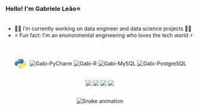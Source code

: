 ### Hello! I'm Gabriele Leão⭐

##

- 👩‍💻 I’m currently working on data engineer and data science projects 👩‍💻
- ⚡ Fun fact: I'm an environmental engineering who loves the tech world ⚡
##

  
<div align="center" style="display: inline_block"><br>
  <img align="center" alt="Gabi-Python" height="30" width="40" src="https://raw.githubusercontent.com/devicons/devicon/master/icons/python/python-original.svg">
  <img align="center" alt="Gabi-PyCharm" height="30" width="40" src="https://cdn.jsdelivr.net/gh/devicons/devicon/icons/pycharm/pycharm-plain.svg">
  <img align="center" alt="Gabi-R" height="30" width="40" src="https://cdn.jsdelivr.net/gh/devicons/devicon/icons/rstudio/rstudio-original.svg">   
  <img align="center" alt="Gabi-MySQL" height="30" width="40" src="https://cdn.jsdelivr.net/gh/devicons/devicon/icons/mysql/mysql-original.svg">
  <img align="center" alt="Gabi-PostgreSQL" height="30" width="40" src="https://cdn.jsdelivr.net/gh/devicons/devicon/icons/postgresql/postgresql-plain.svg">

</div>

##
  
<div align="center">
  <a href="https://www.linkedin.com/in/gabriele-cyganski/" target="_blank"><img src="https://img.shields.io/badge/-LinkedIn-%230077B5?style=for-the-badge&logo=linkedin&logoColor=white" target="_blank"></a> 
  <a href="https://www.instagram.com/gabileaoc_/" target="_blank"><img src="https://img.shields.io/badge/-Instagram-%23E4405F?style=for-the-badge&logo=instagram&logoColor=white" target="_blank"></a>
  <a href = "mailto:gabriele.leao.c@gmail.com"><img src="https://img.shields.io/badge/-Gmail-%23333?style=for-the-badge&logo=gmail&logoColor=white" target="_blank"></a>
  <a href = "https://medium.com/@gabriele.leao.c"><img src="https://img.shields.io/badge/Medium-12100E?style=for-the-badge&logo=medium&logoColor=white" target="_blank"></a>

  ##
  
  ![Snake animation](https://github.com/liongabi/liongabi/blob/output/github-contribution-grid-snake.svg)

 
 
</div>
